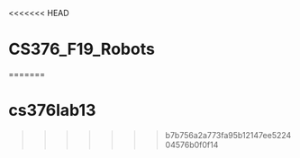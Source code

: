 <<<<<<< HEAD
# CS376_F19_Robots
=======
# cs376lab13
>>>>>>> b7b756a2a773fa95b12147ee522404576b0f0f14
